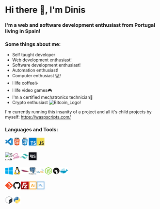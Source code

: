 # Hi there 👋, I'm Dinis
### I'm a web and software development enthusiast from Portugal living in Spain!

### Some things about me:
- Self taught developer
- Web development enthusiast!
- Software development enthusiast!
- Automation enthusiast!
- Computer enthusiast :computer:!
- I life coffee:coffee:
- I life video games:video_game:
- I'm a certified mechatronics technician:wrench:
- Crypto enthusiast <img src="https://cdn3.emoji.gg/emojis/4586-bitcoin-logo.png" width="16x" height="16px" alt="Bitcoin_Logo">!

I'm currently running this insanity of a project and all it's child projects by myself: https://waspscripts.com/

### Languages and Tools:


<p>
<img align="left" alt="Visual Studio Code" width="26px" src="https://raw.githubusercontent.com/devicons/devicon/master/icons/vscode/vscode-original.svg" />
<img align="left" alt="HTML5" width="26px" src="https://raw.githubusercontent.com/devicons/devicon/master/icons/html5/html5-original-wordmark.svg" />
<img align="left" alt="CSS3" width="26px" src="https://raw.githubusercontent.com/devicons/devicon/master/icons/css3/css3-original-wordmark.svg" />
<img align="left" alt="TypeScript" width="26px" src="https://raw.githubusercontent.com/devicons/devicon/master/icons/typescript/typescript-original.svg" />
<img align="left" alt="JavaScript" width="26px" src="https://raw.githubusercontent.com/devicons/devicon/master/icons/javascript/javascript-original.svg" />
</p>
<br><br>
<p>
<img align="left" alt="Svelte3" width="26px" height="26px" src="https://upload.wikimedia.org/wikipedia/commons/1/1b/Svelte_Logo.svg" />
<img align="left" alt="Sass" width="26px" height="26px" src="https://raw.githubusercontent.com/devicons/devicon/master/icons/sass/sass-original.svg" />
<img align="left" alt="TailwindCSS" width="26px" height="26px" src="https://raw.githubusercontent.com/devicons/devicon/master/icons/tailwindcss/tailwindcss-plain.svg" />
<img align="left" alt="Discord.JS" width="26px" height="26px" src="https://raw.githubusercontent.com/devicons/devicon/master/icons/discordjs/discordjs-original.svg" />
</p>
<br><br>
<p>
<img align="left" alt="Windows" width="26px" height="26px" src="https://raw.githubusercontent.com/devicons/devicon/master/icons/windows8/windows8-original.svg" />
<img align="left" alt="Linux" width="26px" height="26px" src="https://raw.githubusercontent.com/devicons/devicon/master/icons/linux/linux-original.svg" />
<img align="left" alt="Apache" width="26px" height="26px" src="https://raw.githubusercontent.com/devicons/devicon/master/icons/apache/apache-original.svg" />
<img align="left" alt="PostgreSQL" width="26px" src="https://raw.githubusercontent.com/devicons/devicon/master/icons/postgresql/postgresql-original-wordmark.svg" /> 
<img align="left" alt="MySQL" width="26px" height="26px" src="https://raw.githubusercontent.com/devicons/devicon/master/icons/mysql/mysql-original-wordmark.svg" />
<img align="left" alt="NodeJS" width="26px" src="https://raw.githubusercontent.com/devicons/devicon/master/icons/nodejs/nodejs-original.svg" />
<img align="left" alt="DenoJS" width="26px" height="26px" src="https://raw.githubusercontent.com/devicons/devicon/master/icons/denojs/denojs-original.svg" /> 
<img align="left" alt="Docker" width="26px" height="26px" src="https://raw.githubusercontent.com/devicons/devicon/master/icons/docker/docker-plain.svg" /> 
</p>
<br><br>
<p>
<img align="left" alt="Git" width="26px" height="26px" src="https://raw.githubusercontent.com/devicons/devicon/master/icons/git/git-plain.svg" /> 
<img align="left" alt="GitHub" width="26px" height="26px" src="https://raw.githubusercontent.com/devicons/devicon/master/icons/github/github-original.svg" /> 
<img align="left" alt="FileZilla" width="26px" src="https://raw.githubusercontent.com/devicons/devicon/master/icons/filezilla/filezilla-plain.svg" />
<img align="left" alt="illustrator" width="26px" src="https://raw.githubusercontent.com/devicons/devicon/master/icons/illustrator/illustrator-line.svg" />
<img align="left" alt="photoshop" width="26px" src="https://raw.githubusercontent.com/devicons/devicon/master/icons/photoshop/photoshop-line.svg" />
</p>
<br><br>
<p>
<img align="left" alt="Bash" width="26px" src="https://raw.githubusercontent.com/devicons/devicon/master/icons/bash/bash-original.svg" />
<img align="left" alt="Python" width="26px" src="https://raw.githubusercontent.com/devicons/devicon/master/icons/python/python-original.svg" />
</p>
